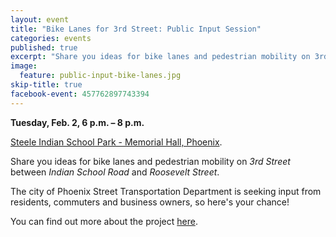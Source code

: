 ```yaml
---
layout: event
title: "Bike Lanes for 3rd Street: Public Input Session"
categories: events
published: true
excerpt: "Share you ideas for bike lanes and pedestrian mobility on 3rd Street."
image:
  feature: public-input-bike-lanes.jpg
skip-title: true
facebook-event: 457762897743394
---
```


**Tuesday, Feb. 2, 6 p.m. – 8 p.m.**

[Steele Indian School Park - Memorial Hall, Phoenix](https://goo.gl/maps/DtHBiDQvPR52).

Share you ideas for bike lanes and pedestrian mobility on *3rd Street* between *Indian School Road* and *Roosevelt Street*.

The city of Phoenix Street Transportation Department is seeking input from residents, commuters and business owners, so here's your chance! 

You can find out more about the project [here](http://1.usa.gov/1KfK9SO).
